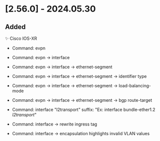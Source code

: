 # [2.56.0] - 2024.05.30

## Added

✨ Cisco IOS-XR

* Command: evpn

* Command: evpn → interface

* Command: evpn → interface → ethernet-segment

* Command: evpn → interface → ethernet-segment → identifier type

* Command: evpn → interface → ethernet-segment → load-balancing-mode

* Command: evpn → interface → ethernet-segment → bgp route-target

* Command: interface "l2transport" suffix: "Ex: interface bundle-ether1.2 *l2transport*"

* Command: interface → rewrite ingress tag

* Command: interface → encapsulation highlights invalid VLAN values
